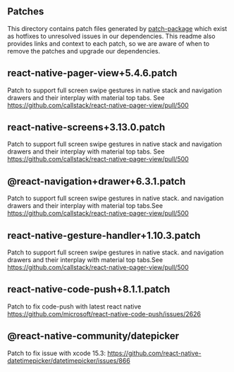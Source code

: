 ## Patches

This directory contains patch files generated by [patch-package](https://www.npmjs.com/package/patch-package) which exist as hotfixes to unresolved issues in our dependencies. This readme also provides links and context to each patch, so we are aware of when to remove the patches and upgrade our dependencies.

## react-native-pager-view+5.4.6.patch

Patch to support full screen swipe gestures in native stack and navigation drawers and their interplay with material top tabs. See https://github.com/callstack/react-native-pager-view/pull/500

## react-native-screens+3.13.0.patch

Patch to support full screen swipe gestures in native stack and navigation drawers and their interplay with material top tabs. See https://github.com/callstack/react-native-pager-view/pull/500

## @react-navigation+drawer+6.3.1.patch

Patch to support full screen swipe gestures in native stack. and navigation drawers and their interplay with material top tabs.See https://github.com/callstack/react-native-pager-view/pull/500

## react-native-gesture-handler+1.10.3.patch

Patch to support full screen swipe gestures in native stack. and navigation drawers and their interplay with material top tabs.See https://github.com/callstack/react-native-pager-view/pull/500

## react-native-code-push+8.1.1.patch

Patch to fix code-push with latest react native https://github.com/microsoft/react-native-code-push/issues/2626

## @react-native-community/datepicker

Patch to fix issue with xcode 15.3: https://github.com/react-native-datetimepicker/datetimepicker/issues/866